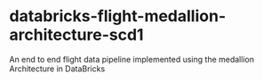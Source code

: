 # databricks-flight-medallion-architecture-scd1
An end to end flight data pipeline implemented using the medallion Architecture in DataBricks

